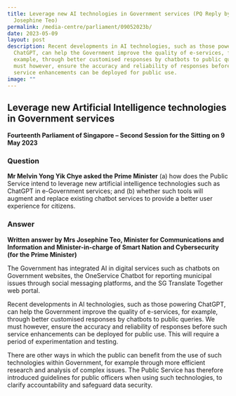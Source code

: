 ```yaml
---
title: Leverage new AI technologies in Government services (PQ Reply by Minister
  Josephine Teo)
permalink: /media-centre/parliament/09052023b/
date: 2023-05-09
layout: post
description: Recent developments in AI technologies, such as those powering
  ChatGPT, can help the Government improve the quality of e-services, for
  example, through better customised responses by chatbots to public queries. We
  must however, ensure the accuracy and reliability of responses before such
  service enhancements can be deployed for public use.
image: ""
---
```

## Leverage new Artificial Intelligence technologies in Government services

**Fourteenth Parliament of Singapore – Second Session for the Sitting on 9 May 2023**

### Question

**Mr Melvin Yong Yik Chye asked the Prime Minister** (a) how does the Public Service intend to leverage new artificial intelligence technologies such as ChatGPT in e-Government services; and (b) whether such tools will augment and replace existing chatbot services to provide a better user experience for citizens.

### Answer

**Written answer by Mrs Josephine Teo, Minister for Communications and Information and Minister-in-charge of Smart Nation and Cybersecurity (for the Prime Minister)**

The Government has integrated AI in digital services such as chatbots on Government websites, the OneService Chatbot for reporting municipal issues through social messaging platforms, and the SG Translate Together web portal.

Recent developments in AI technologies, such as those powering ChatGPT, can help the Government improve the quality of e-services, for example, through better customised responses by chatbots to public queries. We must however, ensure the accuracy and reliability of responses before such service enhancements can be deployed for public use. This will require a period of experimentation and testing.

There are other ways in which the public can benefit from the use of such technologies within Government, for example through more efficient research and analysis of complex issues. The Public Service has therefore introduced guidelines for public officers when using such technologies, to clarify accountability and safeguard data security.
